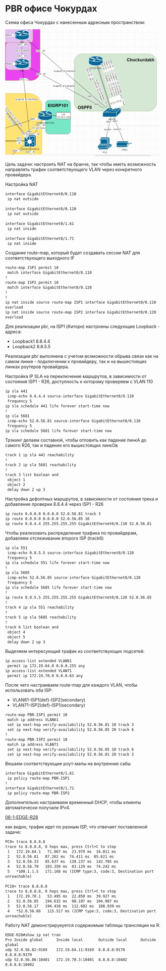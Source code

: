 # PBR офисе Чокурдах #

Схема офиса Чокурдах с нанесенным адресным пространством:

![](/LECTURES/MODULE02/Lecture11/pictures/26.jpg)

Цель задачи: настроить NAT на бранче, так чтобы иметь возможность направлять трафик соответствующего VLAN через конкретного провайдера.

Настройка NAT
```
interface GigabitEthernet0/0.110
 ip nat outside

interface GigabitEthernet0/0.120
 ip nat outside

interface GigabitEthernet0/1.61
 ip nat inside

interface GigabitEthernet0/1.71
 ip nat inside
```

Создание route-map, который будет создавать сессии NAT для соответствующего выходного IF
```
route-map ISP1 permit 10
 match interface GigabitEthernet0/0.110
!
route-map ISP2 permit 10
 match interface GigabitEthernet0/0.120
!
!
ip nat inside source route-map ISP1 interface GigabitEthernet0/0.110 overload
ip nat inside source route-map ISP2 interface GigabitEthernet0/0.120 overload
```

Для реализации pbr, на ISP1 (Киторн) настроены следующие Loopback - адреса:
- Loopback1 8.8.4.4
- Loopback2 8.8.5.5

Реализации pbr выполнена с учетом возможности обрыва связи как на самом линке - подключении к провайдеру, так и на вышестоящих линках роутеров провайдера.


Настройка IP SLA на переключение маршрутов, в зависимости от состояния ISP1 - R26, доступность к которому проверяем с VLAN 110

```
ip sla 441  
 icmp-echo 8.8.4.4 source-interface GigabitEthernet0/0.110
 frequency 5
ip sla schedule 441 life forever start-time now
!
ip sla 5681
 icmp-echo 52.0.56.81 source-interface GigabitEthernet0/0.110
 frequency 5
ip sla schedule 5681 life forever start-time now
```

Трэкинг делаем составной, чтобы отловить как падение линкА до самого R26, так и падение его вышестоящих линкОв
```
track 1 ip sla 441 reachability
!
track 2 ip sla 5681 reachability
!
track 3 list boolean and
 object 1 
 object 2
 delay down 2 up 3
```

Настройка дефолтных маршрутов, в зависимости от состояния трека и добавление проверки 8.8.4.4 через ISP1 - R26
```
ip route 0.0.0.0 0.0.0.0 52.0.56.81 track 3
ip route 0.0.0.0 0.0.0.0 52.0.56.85 10
ip route 8.8.4.4 255.255.255.255 GigabitEthernet0/0.110 52.0.56.81
```
Чтобы реализовать распределение трафика по провайдерам, добавляем отслеживание второго ISP (track6)

```
ip sla 551  
 icmp-echo 8.8.5.5 source-interface GigabitEthernet0/0.120
 frequency 5
ip sla schedule 551 life forever start-time now
!
ip sla 5685
 icmp-echo 52.0.56.85 source-interface GigabitEthernet0/0.120
 frequency 5
ip sla schedule 5685 life forever start-time now
!
ip route 8.8.5.5 255.255.255.255 GigabitEthernet0/0.120 52.0.56.85
!
track 4 ip sla 551 reachability
!
track 5 ip sla 5685 reachability
!
track 6 list boolean and
 object 4 
 object 5
 delay down 2 up 3
```
Выделяем интересующий трафик из соответствующих подсетей:
```
ip access-list extended VLAN61
 permit ip 172.19.64.0 0.0.0.255 any
ip access-list extended VLAN71
 permit ip 172.19.70.0 0.0.0.63 any
```

После чего настраиваем route-map для каждого VLAN, чтобы использовать оба ISP:
   - VLAN61-ISP1(def)-ISP2(secondary)
   - VLAN71-ISP2(def)-ISP1(secondary)

```
route-map PBR-ISP1 permit 10
 match ip address VLAN61
 set ip next-hop verify-availability 52.0.56.81 10 track 3
 set ip next-hop verify-availability 52.0.56.85 20 track 6
!
route-map PBR-ISP2 permit 10
 match ip address VLAN71
 set ip next-hop verify-availability 52.0.56.85 10 track 6
 set ip next-hop verify-availability 52.0.56.81 20 track 3
```

Вешаем соответствующие роут-мапы на внутренние сабы
```
interface GigabitEthernet0/1.61
 ip policy route-map PBR-ISP1
!         
interface GigabitEthernet0/1.71
 ip policy route-map PBR-ISP2
```

Дополнительно настраиваем временный DHCP, чтобы клиенты автоматически получали IPv4.

[06-1-EDGE-R28](/LECTURES/MODULE02/Lecture11/labs/configs/06-1-EDGE-R28-PBR.txt)

как видно, трафик идет по разным ISP, что отвечает поставленной задаче:
```
PC9> trace 8.8.8.8
trace to 8.8.8.8, 8 hops max, press Ctrl+C to stop
 1   172.19.64.1   71.867 ms  23.979 ms  16.011 ms
 2   52.0.56.81   87.262 ms  74.411 ms  85.621 ms
 3   52.0.56.33   85.637 ms  138.237 ms  142.705 ms
 4   52.0.56.70   103.350 ms  83.129 ms  74.242 ms
 5   *100.1.1.5   171.168 ms (ICMP type:3, code:3, Destination port unreachable)

PC10> trace 8.8.8.8
trace to 8.8.8.8, 8 hops max, press Ctrl+C to stop
 1   172.19.70.1   53.495 ms  22.850 ms  39.927 ms
 2   52.0.56.85   194.632 ms  80.107 ms  104.987 ms
 3   52.0.56.17   194.418 ms  112.602 ms  108.939 ms
 4   *52.0.56.66   115.517 ms (ICMP type:3, code:3, Destination port unreachable)
```

Работу NAT демонстрируеуется содержимым таблицы трансляции на R:
```
EDGE-R28#show ip nat tran
Pro Inside global      Inside local       Outside local      Outside global
udp 52.0.56.82:9169    172.19.64.11:9169  8.8.8.8:9170       8.8.8.8:9170
udp 52.0.56.86:10401   172.19.70.3:10401  8.8.8.8:10402      8.8.8.8:10402
```